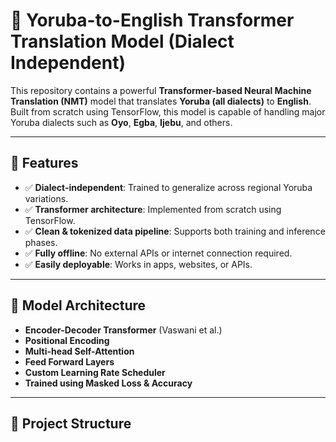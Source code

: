 # 🧠 Yoruba-to-English Transformer Translation Model (Dialect Independent)

This repository contains a powerful **Transformer-based Neural Machine Translation (NMT)** model that translates **Yoruba (all dialects)** to **English**. Built from scratch using TensorFlow, this model is capable of handling major Yoruba dialects such as **Oyo**, **Egba**, **Ijebu**, and others.

---

## 🚀 Features

- ✅ **Dialect-independent**: Trained to generalize across regional Yoruba variations.
- ✅ **Transformer architecture**: Implemented from scratch using TensorFlow.
- ✅ **Clean & tokenized data pipeline**: Supports both training and inference phases.
- ✅ **Fully offline**: No external APIs or internet connection required.
- ✅ **Easily deployable**: Works in apps, websites, or APIs.

---

## 🧠 Model Architecture

- **Encoder-Decoder Transformer** (Vaswani et al.)
- **Positional Encoding**
- **Multi-head Self-Attention**
- **Feed Forward Layers**
- **Custom Learning Rate Scheduler**
- **Trained using Masked Loss & Accuracy**

---

## 📁 Project Structure
